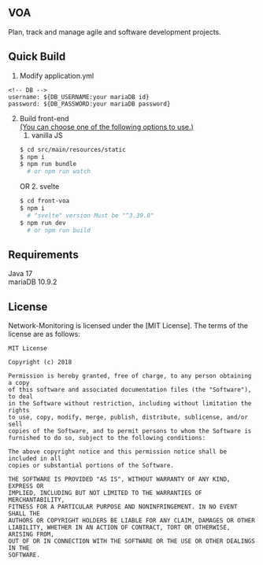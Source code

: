 ## VOA

Plan, track and manage agile and software development projects.

## Quick Build

1. Modify application.yml
```
<!-- DB -->
username: ${DB_USERNAME:your mariaDB id}
password: ${DB_PASSWORD:your mariaDB password}
```

2. Build front-end  <br/> 
   <u>(You can choose one of the following options to use.)</u>
   1. vanilla JS
   ```bash
   $ cd src/main/resources/static
   $ npm i
   $ npm run bundle
     # or npm run watch
   ```
   OR
   2. svelte
   ```bash
   $ cd front-voa
   $ npm i
     # "svelte" version Must be "^3.39.0"
   $ npm run dev
     # or npm run build
   ```

## Requirements

Java 17<br/>
mariaDB 10.9.2

## License

Network-Monitoring is licensed under the [MIT License]. The terms of the license are as follows:
```
MIT License

Copyright (c) 2018

Permission is hereby granted, free of charge, to any person obtaining a copy
of this software and associated documentation files (the "Software"), to deal
in the Software without restriction, including without limitation the rights
to use, copy, modify, merge, publish, distribute, sublicense, and/or sell
copies of the Software, and to permit persons to whom the Software is
furnished to do so, subject to the following conditions:

The above copyright notice and this permission notice shall be included in all
copies or substantial portions of the Software.

THE SOFTWARE IS PROVIDED "AS IS", WITHOUT WARRANTY OF ANY KIND, EXPRESS OR
IMPLIED, INCLUDING BUT NOT LIMITED TO THE WARRANTIES OF MERCHANTABILITY,
FITNESS FOR A PARTICULAR PURPOSE AND NONINFRINGEMENT. IN NO EVENT SHALL THE
AUTHORS OR COPYRIGHT HOLDERS BE LIABLE FOR ANY CLAIM, DAMAGES OR OTHER
LIABILITY, WHETHER IN AN ACTION OF CONTRACT, TORT OR OTHERWISE, ARISING FROM,
OUT OF OR IN CONNECTION WITH THE SOFTWARE OR THE USE OR OTHER DEALINGS IN THE
SOFTWARE.
```
